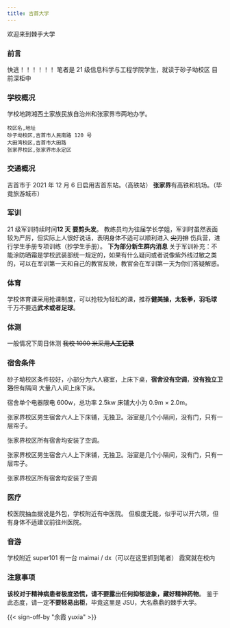 ```yaml
---
title: 吉首大学
---
```


欢迎来到棘手大学

### 前言

快逃！！！！！！
笔者是 21 级信息科学与工程学院学生，就读于砂子坳校区
目前深柜中

### 学校概况

学校地跨湘西土家族民族自治州和张家界市两地办学。

```csv
校区名,地址
砂子坳校区,吉首市人民南路 120 号
大田湾校区,吉首市大田路
张家界校区,张家界市永定区
```

### 交通概况

吉首市于 2021 年 12 月 6 日启用吉首东站。（高铁站）
**张家界**有高铁和机场。（毕竟旅游城市）

### 军训

21 级军训持续时间**12 天** **要剪头发**。
教练员均为往届学长学姐，军训时虽然表面较为严厉，但实际上人很好说话，表明身体不适可以顺利进入 ~~尖刀排~~ 伤兵营，进行学生手册专项训练（抄学生手册）。
**下为部分新生群内消息**
关于军训补充：不能涂防晒霜是学校武装部统一规定的，如果有什么疑问或者说像紫外线过敏之类的，可以在军训第一天和自己的教官反映，教官会在军训第一天为你们答疑解惑。

### 体育

学校体育课采用抢课制度，可以抢较为轻松的课，推荐**健美操，太极拳，羽毛球** 千万不要选**武术或者足球**。

### 体测

一般情况下周日体测
~~我校 1000 米采用**人工记录**~~

### 宿舍条件

砂子坳校区条件较好，小部分为六人寝室，上床下桌，**宿舍没有空调**，**没有独立卫浴**但有隔间 大量八人间上床下床。

宿舍单个电器限电 600w，总功率 2.5kw 床铺大小为 0.9m &times; 2.0m。

张家界校区男生宿舍六人上下床铺，无独卫。浴室是几个小隔间，没有门，只有一层帘子。

张家界校区所有宿舍均安装了空调。

张家界校区男生宿舍六人上下床铺，无独卫。浴室是几个小隔间，没有门，只有一层帘子。

张家界校区所有宿舍均安装了空调

### 医疗

校医院抽血据说是外包，学校附近有中医院。
但极度无能，似乎可以开六项，但有身体不适建议前往州医院。

### 音游

学校附近 super101 有一台 maimai / dx（可以在这里抓到笔者）
霞窝就在校内

### 注意事项

**该校对于精神病患者极度恐慌，请不要露出任何抑郁迹象，藏好精神药物**。
鉴于此态度，请一定**不要轻易出柜**，毕竟这里是 JSU，大名鼎鼎的棘手大学。

{{< sign-off-by "余霞 yuxia" >}}
